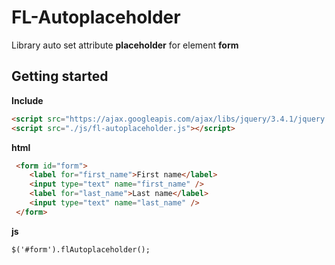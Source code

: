 FL-Autoplaceholder
====================================

Library auto set attribute **placeholder** for element **form**

Getting started
----------
**Include**
```html
<script src="https://ajax.googleapis.com/ajax/libs/jquery/3.4.1/jquery.min.js"></script>
<script src="./js/fl-autoplaceholder.js"></script>
```
**html**
```html
 <form id="form">
    <label for="first_name">First name</label>
    <input type="text" name="first_name" />
    <label for="last_name">Last name</label>
    <input type="text" name="last_name" />
 </form>
```
**js**
```html
$('#form').flAutoplaceholder();
```
